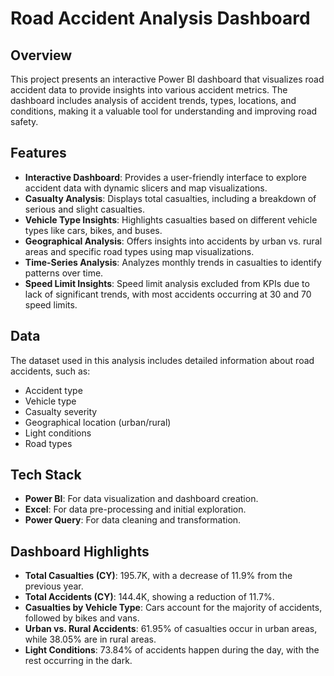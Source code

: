 
# Road Accident Analysis Dashboard

## Overview
This project presents an interactive Power BI dashboard that visualizes road accident data to provide insights into various accident metrics. The dashboard includes analysis of accident trends, types, locations, and conditions, making it a valuable tool for understanding and improving road safety.

## Features
- **Interactive Dashboard**: Provides a user-friendly interface to explore accident data with dynamic slicers and map visualizations.
- **Casualty Analysis**: Displays total casualties, including a breakdown of serious and slight casualties.
- **Vehicle Type Insights**: Highlights casualties based on different vehicle types like cars, bikes, and buses.
- **Geographical Analysis**: Offers insights into accidents by urban vs. rural areas and specific road types using map visualizations.
- **Time-Series Analysis**: Analyzes monthly trends in casualties to identify patterns over time.
- **Speed Limit Insights**: Speed limit analysis excluded from KPIs due to lack of significant trends, with most accidents occurring at 30 and 70 speed limits.

## Data
The dataset used in this analysis includes detailed information about road accidents, such as:
- Accident type
- Vehicle type
- Casualty severity
- Geographical location (urban/rural)
- Light conditions
- Road types

## Tech Stack
- **Power BI**: For data visualization and dashboard creation.
- **Excel**: For data pre-processing and initial exploration.
- **Power Query**: For data cleaning and transformation.

## Dashboard Highlights
- **Total Casualties (CY)**: 195.7K, with a decrease of 11.9% from the previous year.
- **Total Accidents (CY)**: 144.4K, showing a reduction of 11.7%.
- **Casualties by Vehicle Type**: Cars account for the majority of accidents, followed by bikes and vans.
- **Urban vs. Rural Accidents**: 61.95% of casualties occur in urban areas, while 38.05% are in rural areas.
- **Light Conditions**: 73.84% of accidents happen during the day, with the rest occurring in the dark.



